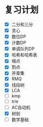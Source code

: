 # 复习计划
- [x] 二分和三分
- [x] 贪心
- [x] 数位DP
- [x] 计数DP
- [x] 单调队列DP
- [x] 哈希和哈希表
- [x] 缩点
- [x] 割点
- [x] 并查集
- [x] RMQ
- [x] 线段树
- [x] LCA
- [ ] kmp
- [ ] trie
- [ ] AC自动机
- [x] 树剖
- [ ] 数学基础
<!--stackedit_data:
eyJoaXN0b3J5IjpbLTE0NDcwODk2NDQsLTEwNjE3MDU3MDgsLT
E1OTcxNTI5MTYsLTE4MjMwMTc3NCwzNTU5NTU0NjAsLTIwODg3
NDY2MTJdfQ==
-->